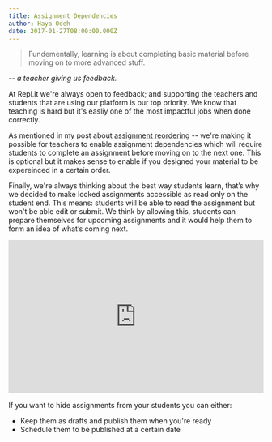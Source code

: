 ```yaml
---
title: Assignment Dependencies
author: Haya Odeh
date: 2017-01-27T08:00:00.000Z
---
```



>Fundementally, learning is about completing basic material before moving on to
>more advanced stuff.

*-- a teacher giving us feedback.*

At Repl.it we're always open to feedback; and supporting the teachers and
students that are using our platform is our top priority. We know that teaching is hard
but it's easliy one of the most impactful jobs when done correctly.

As mentioned in my post about [assignment reordering](assignment-reordering) --
we're making it possible for teachers to enable assignment dependencies which will
require students to complete an assignment before moving on to the next one. This
is optional but it makes sense to enable if you designed your material to be
expereinced in a certain order.

Finally, we're always thinking about the best way students learn, that’s why we
decided to make locked assignments accessible as read only on the student
end. This means: students will be able to read the assignment but won't be able
edit or submit. We think by allowing this, students can prepare
themselves for upcoming assignments and it would help them to form an
idea of what’s coming next.

<div style='position:relative;padding-bottom:60%'><iframe src='https://gfycat.com/ifr/AdvancedCourteousCondor' frameborder='0' scrolling='no' width='100%' height='100%' style='position:absolute;top:0;left:0;' allowfullscreen></iframe></div>


If you want to hide assignments from your students you can either:

- Keep them as drafts and publish them when you're ready
- Schedule them to be published at a certain date
